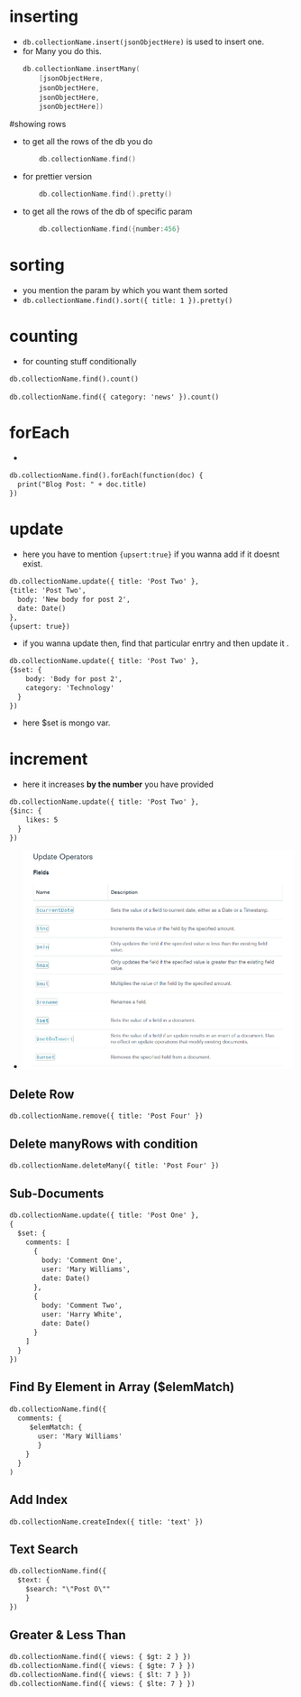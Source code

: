 # inserting
- `db.collectionName.insert(jsonObjectHere)` is used to insert one.
- for Many you do this.
 	```c++
	db.collectionName.insertMany(  
		[jsonObjectHere,  
		jsonObjectHere,  
		jsonObjectHere,  
		jsonObjectHere])  
	```
#showing rows
- to get all the rows of the db you do
	```c++
		db.collectionName.find()
	```
- for prettier version
	```c++
		db.collectionName.find().pretty()
	```
- to get all the rows of the db of specific param
	```c++
		db.collectionName.find({number:456}
	```
# sorting
- you mention the param by which you want them sorted
- ```db.collectionName.find().sort({ title: 1 }).pretty()```
# counting
- for counting stuff conditionally
``` 
db.collectionName.find().count()  

db.collectionName.find({ category: 'news' }).count()  
```  

# forEach
-  
```
db.collectionName.find().forEach(function(doc) {
  print("Blog Post: " + doc.title)
})
```

# update
- here you have to mention `{upsert:true}` if you wanna add if it doesnt exist.
```
db.collectionName.update({ title: 'Post Two' },
{title: 'Post Two',
  body: 'New body for post 2',
  date: Date()
},
{upsert: true})
```
- if you wanna update then, find that particular enrtry and then update it .
```
db.collectionName.update({ title: 'Post Two' },
{$set: {
    body: 'Body for post 2',
    category: 'Technology'
  }
})
```
- here $set is mongo var.

# increment
- here it increases **by the number** you have provided
```
db.collectionName.update({ title: 'Post Two' },
{$inc: {
    likes: 5
  }
})
```

- ![imageAlt](./pictures/updateOperators.png)  

## Delete Row

```
db.collectionName.remove({ title: 'Post Four' })
```
## Delete manyRows with condition

```
db.collectionName.deleteMany({ title: 'Post Four' })
```
## Sub-Documents

```
db.collectionName.update({ title: 'Post One' },
{
  $set: {
    comments: [
      {
        body: 'Comment One',
        user: 'Mary Williams',
        date: Date()
      },
      {
        body: 'Comment Two',
        user: 'Harry White',
        date: Date()
      }
    ]
  }
})
```

## Find By Element in Array (\$elemMatch)

```
db.collectionName.find({
  comments: {
     $elemMatch: {
       user: 'Mary Williams'
       }
    }
  }
)
```

## Add Index

```
db.collectionName.createIndex({ title: 'text' })
```

## Text Search

```
db.collectionName.find({
  $text: {
    $search: "\"Post O\""
    }
})
```

## Greater & Less Than

```
db.collectionName.find({ views: { $gt: 2 } })
db.collectionName.find({ views: { $gte: 7 } })
db.collectionName.find({ views: { $lt: 7 } })
db.collectionName.find({ views: { $lte: 7 } })
```